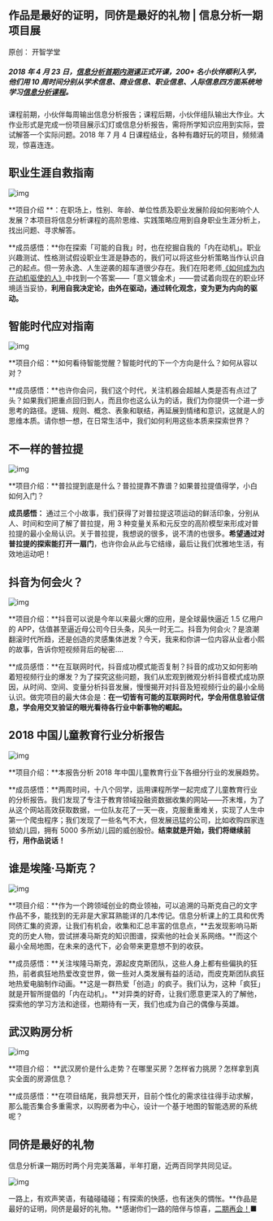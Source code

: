 ## 作品是最好的证明，同侪是最好的礼物 | 信息分析一期项目展

原创： 开智学堂

##### 2018 年 4 月 23 日，[信息分析首期内测课](https://mp.weixin.qq.com/s?__biz=MzA4ODM4ODQ3MQ==&mid=2651936738&idx=1&sn=8837d811a083d33bc029b98191a8c191&chksm=8bcf11fabcb898eccea453bf9201202bd6cdbf216ef12045559f0e3bf39a876de1487b7127b3&scene=21#wechat_redirect)正式开课，200+ 名小伙伴顺利入学，他们用 10 周时间分别从学术信息、商业信息、职业信息、人际信息四方面系统地学习[信息分析课程](https://mp.weixin.qq.com/s?__biz=MzA4ODM4ODQ3MQ==&mid=2651936700&idx=2&sn=1b1d3890ac51da02642660c45ed73744&chksm=8bcf11a4bcb898b2f1e682a705acdaa326bd550c2ea1694b5b794d17319e57cce19131a8092f&scene=21#wechat_redirect)。

课程前期，小伙伴每周输出信息分析报告；课程后期，小伙伴组队输出大作业。大作业形式是完成一份项目展示幻灯或信息分析报告，需将所学知识应用到实际，尝试解答一个实际问题。2018 年 7 月 4 日课程结业，各种有趣好玩的项目，频频涌现，惊喜连连。

## 职业生涯自救指南

![img](https://mmbiz.qpic.cn/mmbiz_jpg/ice5enJHe2Thje6QibgcviadUNOToZGagaNzEFHWGXA0MCib8G5ibmpfKVzLuSpHGXjIWyKYHS24u9MwzbnMichX5Dog/640?wx_fmt=jpeg)

**项目介绍 **：在职场上，性别、年龄、单位性质及职业发展阶段如何影响个人发展？本项目将信息分析课程的高阶思维、实践策略应用到自身职业生涯分析上，找出问题、寻求解答。

**成员感悟：**你在探索「可能的自我」时，也在挖掘自我的「内在动机」。职业兴趣测试、性格测试假设职业生涯是静态的，我们可以将这些分析策略当作认识自己的起点。但一劳永逸、人生逆袭的超车道很少存在。我们在阳老师[《如何成为内在动机驱使的人》](https://mp.weixin.qq.com/s?__biz=MzA4ODM4ODQ3MQ==&mid=2651933829&idx=3&sn=bddee7e436079fb0e6f8acd159a3299e&chksm=8bcf0a9dbcb8838bdeda18f0359f3c1bbf064a38f424b8c6eca6fe4b004dc7ee61a043d&scene=21#wechat_redirect)中找到一个答案——「意义镀金术」——尝试着向现在的职业环境适当妥协，**利用自我决定论，由外在驱动，通过转化观念，变为更为内向的驱动。**

## 智能时代应对指南

![img](https://mmbiz.qpic.cn/mmbiz_jpg/ice5enJHe2Thje6QibgcviadUNOToZGagaNm1hvNA5PwIWkH78SnhyhToJQicT2YibPeHibUzibSpUaL5yqkNN9Ld0e8Q/640?wx_fmt=jpeg)

**项目介绍：**如何看待智能觉醒？智能时代的下一个方向是什么？如何从容以对？

**成员感悟：**也许你会问，我们这个时代，关注机器会超越人类是否有点过了头？如果我们把重点回归到人，而且你也这么认为的话，我们为你提供一个进一步思考的路径。逻辑、规则、概念、表象和联结，再延展到情绪和意识，这就是人的思维本质。请你想一想，在日常生活中，我们如何利用这些本质来探索世界？

## 不一样的普拉提

![img](https://mmbiz.qpic.cn/mmbiz_jpg/ice5enJHe2Thje6QibgcviadUNOToZGagaN06yEek0AAEl3jzkA2Wwc83Ns1nppj8VXsSQFISSwmy2Go2Z07jfxUQ/640?wx_fmt=jpeg)

**项目介绍：**普拉提到底是什么？普拉提靠不靠谱？如果普拉提值得学，小白如何入门？

**成员感悟：** 通过三个小故事，我们获得了对普拉提这项运动的鲜活印象，分别从人、时间和空间了解了普拉提，用 3 种变量关系和元反空的高阶模型来形成对普拉提的最小全局认识。关于普拉提，我想说的很多，说不清的也很多。**希望通过对普拉提的探索能打开一扇门**，也许你会从此与它结缘，最后让我们优雅地生活，有效地运动吧！

## 抖音为何会火？

![img](https://mmbiz.qpic.cn/mmbiz_jpg/ice5enJHe2Thje6QibgcviadUNOToZGagaNXhKMgCa40dcPWPgwYLmoFxMvl7hu90bArtwTBfPx4QU591JRefI64w/640?wx_fmt=jpeg)

**项目介绍：**抖音可以说是今年以来最火爆的应用，是全球最快逼近 1.5 亿用户的 APP，估值甚至逼近母公司今日头条，风头一时无二。抖音为何会火？是浪潮翻滚时代所趋，还是创造的灵感集体迸发？今天，我来和你讲一位内容从业者小熙的故事，告诉你短视频背后的秘密….

**成员感悟：**在互联网时代，抖音成功模式能否复制？抖音的成功又如何影响着短视频行业的爆发？为了探究这些问题，我们从宏观到微观分析抖音模式成功原因，从时间、空间、变量分析抖音发展，慢慢揭开对抖音及短视频行业的最小全局认识。做完项目的最大体会是：**在一切皆有可能的互联网时代，学会用信息验证信息，学会用交叉验证的眼光看待各行业中新事物的崛起。**

## 2018 中国儿童教育行业分析报告

![img](https://mmbiz.qpic.cn/mmbiz_jpg/ice5enJHe2Thje6QibgcviadUNOToZGagaNeSlwib15Ez892EuVlpcRAMGv3ZJ7VCVYYBPoMWUG5gJxzAct40zb8Fg/640?wx_fmt=jpeg)

**项目介绍：**本报告分析 2018 年中国儿童教育行业下各细分行业的发展趋势。

**成员感悟：**两周时间，十八个同学，运用课程所学一起完成了儿童教育行业的分析报告。我们发现了专注于教育领域投融资数据收集的网站——芥末堆，为了从这个网站高效获取数据，一位队友花了一天一夜，克服重重难关，实现了人生中第一个爬虫程序；我们发现了一些名气不大，但发展迅猛的公司，比如收购四家连锁幼儿园，拥有 5000 多所幼儿园的威创股份。**结束就是开始，我们将继续前行，用作品说话！**

## 谁是埃隆·马斯克？

![img](https://mmbiz.qpic.cn/mmbiz_jpg/ice5enJHe2Thje6QibgcviadUNOToZGagaNVm7dTUKdZEwqeBiadbRgIGAAGsMYibutW2VIlmRM5M4LaHM0dC9Z2v3A/640?wx_fmt=jpeg)

**项目介绍：**作为一个跨领域创业的商业领袖，可以追溯的马斯克自己的文字作品不多，能找到的无非是大家耳熟能详的几本传记。信息分析课上的工具和优秀同侪汇集的资源，让我们有机会，收集和汇总丰富的信息点，**去发现影响马斯克的历史人物，尝试拼凑马斯克的知识图谱，探索他的社会关系网络。**而这个最小全局地图，在未来的迭代下，必会带来更意想不到的收获。

**成员感悟：**关注埃隆马斯克，源起皮克斯团队，这些人身上都有些偏执的狂热，前者疯狂地热爱改变世界，做一些对人类发展有益的活动，而皮克斯团队疯狂地热爱电脑制作动画。**这是一群热爱「创造」的疯子。我们认为，这种「疯狂」就是开智所提倡的「内在动机」。**对异类的好奇，让我们愿意更深入的了解他，探索他的学习方法和途径，也期待有一天，我们也成为自己的偶像与英雄。

## 武汉购房分析

![img](https://mmbiz.qpic.cn/mmbiz_jpg/ice5enJHe2Thje6QibgcviadUNOToZGagaNUdgicOHNlcZXSvwYv7icsRhoQssiaWxZJn6DicgdVDibXibr7Kg9oXCQbHQQ/640?wx_fmt=jpeg)

**项目介绍： **武汉房价是什么走势？在哪里买房？怎样省力挑房？怎样拿到真实全面的房源信息？

**成员感悟：**在项目结尾，我异想天开，目前个性化的需求往往得手动求解，那么能否集合多重需求，以购房者为中心，设计一个基于地图的智能选房的系统呢？

## 同侪是最好的礼物

信息分析课一期历时两个月完美落幕，半年打磨，近两百同学共同见证。

![img](https://mmbiz.qpic.cn/mmbiz_png/ice5enJHe2Thje6QibgcviadUNOToZGagaNMOMTUpXgjHAoGwCBjiaqXoxeDicCh8x47odcD6xQfLenqm08lxYdaiaDA/640?wx_fmt=png)

一路上，有欢声笑语，有磕碰磕碰；有探索的快感，也有迷失的惆怅。**作品是最好的证明，同侪是最好的礼物。**感谢你们一路的陪伴与惊喜，[二期再会！](https://mp.weixin.qq.com/s?__biz=MzA4ODM4ODQ3MQ==&mid=2651936700&idx=2&sn=1b1d3890ac51da02642660c45ed73744&chksm=8bcf11a4bcb898b2f1e682a705acdaa326bd550c2ea1694b5b794d17319e57cce19131a8092f&scene=21#wechat_redirect)■    